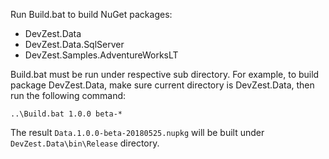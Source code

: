 Run Build.bat to build NuGet packages:
- DevZest.Data
- DevZest.Data.SqlServer
- DevZest.Samples.AdventureWorksLT

Build.bat must be run under respective sub directory. For example, to build package DevZest.Data, make sure current directory is DevZest.Data, then run the following command:
```
..\Build.bat 1.0.0 beta-*
```

The result `Data.1.0.0-beta-20180525.nupkg` will be built under `DevZest.Data\bin\Release` directory.